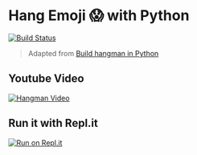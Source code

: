 # Hang Emoji 😱 with Python
[![Build Status](https://travis-ci.com/KFChinese/Hang-Emoji-with-Python.svg?token=zw6t3AGUhPJkPpwkTqXN&branch=master)](https://travis-ci.com/KFChinese/Hang-Emoji-with-Python)
> Adapted from [Build hangman in Python]([https://github.com/kiteco/python-youtube-code/tree/master/build-hangman-in-python])
## Youtube Video

[![Hangman Video](https://img.youtube.com/vi/m4nEnsavl6w/0.jpg)](https://www.youtube.com/watch?v=m4nEnsavl6w)

## Run it with Repl.it

[![Run on Repl.it](https://repl.it/badge/github/KFChinese/Hang-Emoji-with-Python)](https://repl.it/github/KFChinese/Hang-Emoji-with-Python)
